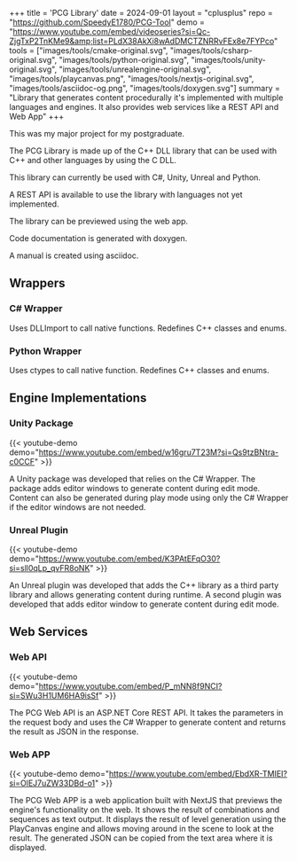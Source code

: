 +++
title = 'PCG Library'
date = 2024-09-01
layout = "cplusplus"
repo = "https://github.com/SpeedyE1780/PCG-Tool"
demo = "https://www.youtube.com/embed/videoseries?si=Qc-ZjgTxP2TnKMe9&amp;list=PLdX38AkXi8wAdDMCTZNRRvFEx8e7FYPco"
tools = ["images/tools/cmake-original.svg", "images/tools/csharp-original.svg", "images/tools/python-original.svg", "images/tools/unity-original.svg", "images/tools/unrealengine-original.svg", "images/tools/playcanvas.png", "images/tools/nextjs-original.svg", "images/tools/asciidoc-og.png", "images/tools/doxygen.svg"]
summary = "Library that generates content procedurally it's implemented with multiple languages and engines. It also provides web services like a REST API and Web App"
+++

This was my major project for my postgraduate.

The PCG Library is made up of the C++ DLL library that can be used with C++ and other languages by using the C DLL.

This library can currently be used with C#, Unity, Unreal and Python.

A REST API is available to use the library with languages not yet implemented.

The library can be previewed using the web app.

Code documentation is generated with doxygen.

A manual is created using asciidoc.

## Wrappers

### C# Wrapper

Uses DLLImport to call native functions.
Redefines C++ classes and enums.

### Python Wrapper

Uses ctypes to call native function.
Redefines C++ classes and enums.

## Engine Implementations

### Unity Package

{{< youtube-demo demo="https://www.youtube.com/embed/w16gru7T23M?si=Qs9tzBNtra-c0CCF" >}}

A Unity package was developed that relies on the C# Wrapper.
The package adds editor windows to generate content during edit mode.
Content can also be generated during play mode using only the C# Wrapper if the editor windows are not needed.

### Unreal Plugin

{{< youtube-demo demo="https://www.youtube.com/embed/K3PAtEFqO30?si=sll0qLp_qvFR8oNK" >}}

An Unreal plugin was developed that adds the C++ library as a third party library and allows generating content during runtime.
A second plugin was developed that adds editor window to generate content during edit mode.

## Web Services

### Web API

{{< youtube-demo demo="https://www.youtube.com/embed/P_mNN8f9NCI?si=SWu3H1UM6HA9isSf" >}}

The PCG Web API is an ASP.NET Core REST API.
It takes the parameters in the request body and uses the C# Wrapper to generate content and returns the result as JSON in the response.

### Web APP

{{< youtube-demo demo="https://www.youtube.com/embed/EbdXR-TMIEI?si=OlEJ7uZW33DBd-o1" >}}

The PCG Web APP is a web application built with NextJS that previews the engine's functionality on the web.
It shows the result of combinations and sequences as text output.
It displays the result of level generation using the PlayCanvas engine and allows moving around in the scene to look at the result.
The generated JSON can be copied from the text area where it is displayed.
